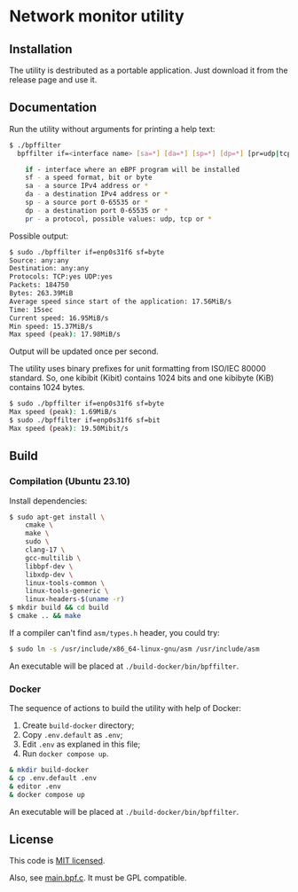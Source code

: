 # Network monitor utility

## Installation

The utility is destributed as a portable application. Just download it from
the release page and use it.

## Documentation

Run the utility without arguments for printing a help text:

```sh
$ ./bpffilter
  bpffilter if=<interface name> [sa=*] [da=*] [sp=*] [dp=*] [pr=udp|tcp|*]

    if - interface where an eBPF program will be installed
    sf - a speed format, bit or byte
    sa - a source IPv4 address or *
    da - a destination IPv4 address or *
    sp - a source port 0-65535 or *
    dp - a destination port 0-65535 or *
    pr - a protocol, possible values: udp, tcp or *
```

Possible output:
```sh
$ sudo ./bpffilter if=enp0s31f6 sf=byte
Source: any:any
Destination: any:any
Protocols: TCP:yes UDP:yes
Packets: 184750
Bytes: 263.39MiB
Average speed since start of the application: 17.56MiB/s
Time: 15sec
Current speed: 16.95MiB/s
Min speed: 15.37MiB/s
Max speed (peak): 17.98MiB/s
```

Output will be updated once per second.

The utility uses binary prefixes for unit formatting from ISO/IEC 80000
standard. So, one kibibit (Kibit) contains 1024 bits and one kibibyte (KiB)
contains 1024 bytes.

```sh
$ sudo ./bpffilter if=enp0s31f6 sf=byte
Max speed (peak): 1.69MiB/s
$ sudo ./bpffilter if=enp0s31f6 sf=bit
Max speed (peak): 19.50Mibit/s
```

## Build

### Compilation (Ubuntu 23.10)

Install dependencies:

```sh
$ sudo apt-get install \
    cmake \
    make \
    sudo \
    clang-17 \
    gcc-multilib \
    libbpf-dev \
    libxdp-dev \
    linux-tools-common \
    linux-tools-generic \
    linux-headers-$(uname -r)
$ mkdir build && cd build
$ cmake .. && make
```

If a compiler can't find `asm/types.h` header, you could try:
```sh
$ sudo ln -s /usr/include/x86_64-linux-gnu/asm /usr/include/asm
```
An executable will be placed at `./build-docker/bin/bpffilter`.

### Docker

The sequence of actions to build the utility with help of Docker:

1. Create `build-docker` directory;
2. Copy `.env.default` as `.env`;
3. Edit `.env` as explaned in this file;
4. Run `docker compose up`.

```sh
& mkdir build-docker
& cp .env.default .env
& editor .env
& docker compose up
```

An executable will be placed at `./build-docker/bin/bpffilter`.

## License

This code is [MIT licensed](./LICENSE).

Also, see [main.bpf.c](./src/main.bpf.c). It must be GPL compatible.
